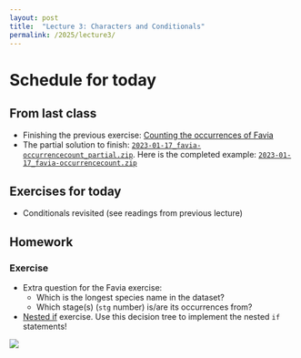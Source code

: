 ```yaml
---
layout: post
title:  "Lecture 3: Characters and Conditionals"
permalink: /2025/lecture3/
---
```


# Schedule for today

## From last class
- Finishing the previous exercise: [Counting the occurrences of Favia](https://adamtkocsis.com/rkheion/Exercises/2023-01-17_favia-occurrencecount.html)
- The partial solution to finish: [`2023-01-17_favia-occurrencecount_partial.zip`]({{site.url}}{{site.baseurl}}/data/2025/2023-01-17_favia-occurrencecount_partial.zip). Here is the completed example: [`2023-01-17_favia-occurrencecount.zip`]({{site.url}}{{site.baseurl}}/data/2025/2023-01-17_favia-occurrencecount.zip)

## Exercises for today
- Conditionals revisited (see readings from previous lecture)

## Homework 

### Exercise 

- Extra question for the Favia exercise:
  - Which is the longest species name in the dataset?
  - Which stage(s) (`stg` number) is/are its occurrences from? 
- [Nested if](https://adamtkocsis.com/rkheion/Exercises/2023-10-23-nested_if.html) exercise. Use this decision tree to implement the nested `if` statements!

![]({{site.url}}{{site.baseurl}}/data/images/nested_if.drawio.png)


